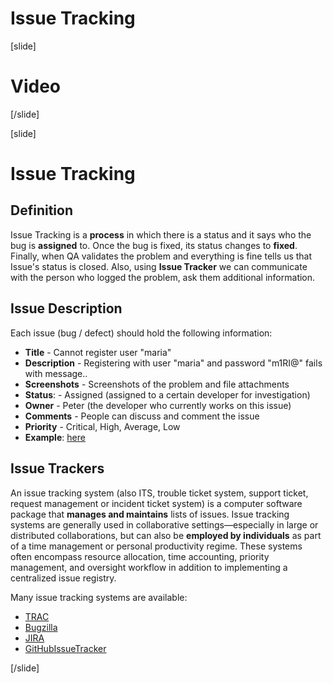 # Issue Tracking

[slide]
# Video
[/slide]

[slide]
# Issue Tracking

## Definition
Issue Tracking is a **process** in which there is a status and it says who the bug is **assigned** to. Once the bug is fixed, its status changes to **fixed**. Finally, when QA validates the problem and everything is fine tells us that Issue's status is closed. Also, using **Issue Tracker** we can communicate with the person who logged the problem, ask them additional information.

## Issue Description

Each issue (bug / defect) should hold the following information:

* **Title** - Cannot register user "maria"
* **Description** - Registering with user "maria" and password "m1RI@" fails with message..
* **Screenshots** - Screenshots of the problem and file attachments
* **Status**: - Assigned (assigned to a certain developer for investigation)
* **Owner** - Peter (the developer who currently works on this issue)
* **Comments** - People can discuss and comment the issue
* **Priority** - Critical, High, Average, Low
* **Example**: [here](http://trac.edgewall.org/ticket/2463)

## Issue Trackers

An issue tracking system (also ITS, trouble ticket system, support ticket, request management or incident ticket system) is a computer software package that **manages and maintains** lists of issues. Issue tracking systems are generally used in collaborative settings—especially in large or distributed collaborations, but can also be **employed by individuals** as part of a time management or personal productivity regime. These systems often encompass resource allocation, time accounting, priority management, and oversight workflow in addition to implementing a centralized issue registry.

Many issue tracking systems are available:
* [TRAC](http://trac.edgewall.org)
* [Bugzilla](http://www.bugzilla.org)
* [JIRA](https://www.atlassian.com/software/jira)
* [GitHubIssueTracker](https://github.com/issues)

[/slide]